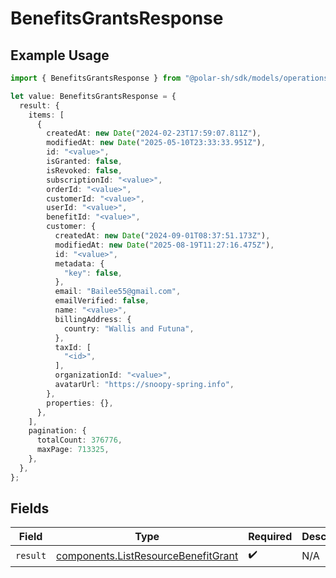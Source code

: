 # BenefitsGrantsResponse

## Example Usage

```typescript
import { BenefitsGrantsResponse } from "@polar-sh/sdk/models/operations/benefitsgrants.js";

let value: BenefitsGrantsResponse = {
  result: {
    items: [
      {
        createdAt: new Date("2024-02-23T17:59:07.811Z"),
        modifiedAt: new Date("2025-05-10T23:33:33.951Z"),
        id: "<value>",
        isGranted: false,
        isRevoked: false,
        subscriptionId: "<value>",
        orderId: "<value>",
        customerId: "<value>",
        userId: "<value>",
        benefitId: "<value>",
        customer: {
          createdAt: new Date("2024-09-01T08:37:51.173Z"),
          modifiedAt: new Date("2025-08-19T11:27:16.475Z"),
          id: "<value>",
          metadata: {
            "key": false,
          },
          email: "Bailee55@gmail.com",
          emailVerified: false,
          name: "<value>",
          billingAddress: {
            country: "Wallis and Futuna",
          },
          taxId: [
            "<id>",
          ],
          organizationId: "<value>",
          avatarUrl: "https://snoopy-spring.info",
        },
        properties: {},
      },
    ],
    pagination: {
      totalCount: 376776,
      maxPage: 713325,
    },
  },
};
```

## Fields

| Field                                                                                      | Type                                                                                       | Required                                                                                   | Description                                                                                |
| ------------------------------------------------------------------------------------------ | ------------------------------------------------------------------------------------------ | ------------------------------------------------------------------------------------------ | ------------------------------------------------------------------------------------------ |
| `result`                                                                                   | [components.ListResourceBenefitGrant](../../models/components/listresourcebenefitgrant.md) | :heavy_check_mark:                                                                         | N/A                                                                                        |